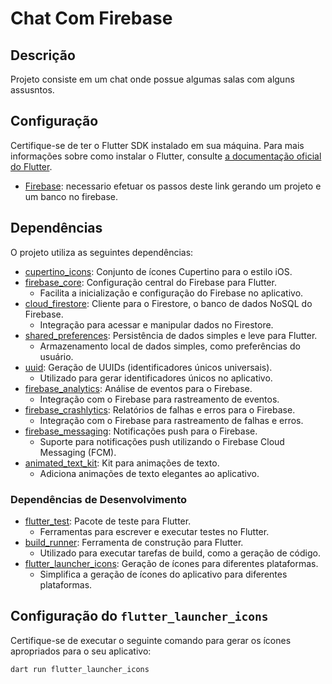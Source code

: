 # Chat Com Firebase

## Descrição

Projeto consiste em um chat onde possue algumas salas com alguns assusntos.

## Configuração

Certifique-se de ter o Flutter SDK instalado em sua máquina. Para mais informações sobre como instalar o Flutter, consulte [a documentação oficial do Flutter](https://flutter.dev/docs/get-started/install).

- [Firebase](https://firebase.google.com/docs/flutter/setup?hl=pt-br&platform=android): necessario efetuar os passos deste link gerando um projeto e um banco no firebase.

## Dependências

O projeto utiliza as seguintes dependências:

- [cupertino_icons](https://pub.dev/packages/cupertino_icons): Conjunto de ícones Cupertino para o estilo iOS.
- [firebase_core](https://pub.dev/packages/firebase_core): Configuração central do Firebase para Flutter.
  - Facilita a inicialização e configuração do Firebase no aplicativo.
- [cloud_firestore](https://pub.dev/packages/cloud_firestore): Cliente para o Firestore, o banco de dados NoSQL do Firebase.
  - Integração para acessar e manipular dados no Firestore.
- [shared_preferences](https://pub.dev/packages/shared_preferences): Persistência de dados simples e leve para Flutter.
  - Armazenamento local de dados simples, como preferências do usuário.
- [uuid](https://pub.dev/packages/uuid): Geração de UUIDs (identificadores únicos universais).
  - Utilizado para gerar identificadores únicos no aplicativo.
- [firebase_analytics](https://pub.dev/packages/firebase_analytics): Análise de eventos para o Firebase.
  - Integração com o Firebase para rastreamento de eventos.
- [firebase_crashlytics](https://pub.dev/packages/firebase_crashlytics): Relatórios de falhas e erros para o Firebase.
  - Integração com o Firebase para rastreamento de falhas e erros.
- [firebase_messaging](https://pub.dev/packages/firebase_messaging): Notificações push para o Firebase.
  - Suporte para notificações push utilizando o Firebase Cloud Messaging (FCM).
- [animated_text_kit](https://pub.dev/packages/animated_text_kit): Kit para animações de texto.
  - Adiciona animações de texto elegantes ao aplicativo.

### Dependências de Desenvolvimento

- [flutter_test](https://pub.dev/packages/flutter_test): Pacote de teste para Flutter.
  - Ferramentas para escrever e executar testes no Flutter.
- [build_runner](https://pub.dev/packages/build_runner): Ferramenta de construção para Flutter.
  - Utilizado para executar tarefas de build, como a geração de código.
- [flutter_launcher_icons](https://pub.dev/packages/flutter_launcher_icons): Geração de ícones para diferentes plataformas.
  - Simplifica a geração de ícones do aplicativo para diferentes plataformas.

## Configuração do `flutter_launcher_icons`

Certifique-se de executar o seguinte comando para gerar os ícones apropriados para o seu aplicativo:

```bash
dart run flutter_launcher_icons
